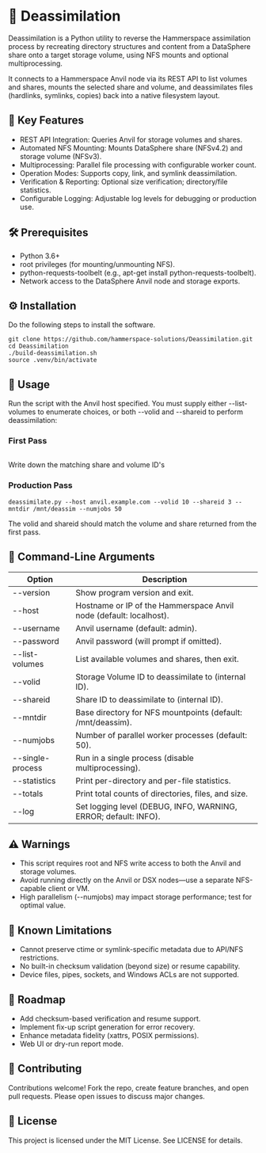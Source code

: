 # 🧩 Deassimilation

Deassimilation is a Python utility to reverse the Hammerspace assimilation process by recreating directory structures and content from a DataSphere share onto a target storage volume, using NFS mounts and optional multiprocessing.

It connects to a Hammerspace Anvil node via its REST API to list volumes and shares, mounts the selected share and volume, and deassimilates files (hardlinks, symlinks, copies) back into a native filesystem layout.

## 🚀 Key Features

- REST API Integration: Queries Anvil for storage volumes and shares.
- Automated NFS Mounting: Mounts DataSphere share (NFSv4.2) and storage volume (NFSv3).
- Multiprocessing: Parallel file processing with configurable worker count.
- Operation Modes: Supports copy, link, and symlink deassimilation.
- Verification & Reporting: Optional size verification; directory/file statistics.
- Configurable Logging: Adjustable log levels for debugging or production use.

## 🛠️ Prerequisites

- Python 3.6+
- root privileges (for mounting/unmounting NFS).
- python-requests-toolbelt (e.g., apt-get install python-requests-toolbelt).
- Network access to the DataSphere Anvil node and storage exports.

## ⚙️ Installation

Do the following steps to install the software.

```
git clone https://github.com/hammerspace-solutions/Deassimilation.git
cd Deassimilation
./build-deassimilation.sh
source .venv/bin/activate
```

## 🧰 Usage

Run the script with the Anvil host specified. You must supply either --list-volumes to enumerate choices, or both --volid and --shareid to perform deassimilation:

### First Pass

```deassimilate --host anvil.example.com --list-volumes
```

Write down the matching share and volume ID's

### Production Pass

```
deassimilate.py --host anvil.example.com --volid 10 --shareid 3 --mntdir /mnt/deassim --numjobs 50
```

The volid and shareid should match the volume and share returned from the first pass.

## 🔧 Command-Line Arguments

| Option | Description |
|----------------------------|-------------|
| --version | Show program version and exit. |
| --host <host> | Hostname or IP of the Hammerspace Anvil node (default: localhost). |
| --username <user> | Anvil username (default: admin). |
| --password <password> | Anvil password (will prompt if omitted). |
| --list-volumes | List available volumes and shares, then exit. |
| --volid <id> | Storage Volume ID to deassimilate to (internal ID). |
| --shareid <id> | Share ID to deassimilate to (internal ID). |
| --mntdir <path> | Base directory for NFS mountpoints (default: /mnt/deassim). |
| --numjobs <n> | Number of parallel worker processes (default: 50). |
| --single-process | Run in a single process (disable multiprocessing). |
| --statistics | Print per-directory and per-file statistics. |
| --totals | Print total counts of directories, files, and size. |
| --log <level> | Set logging level (DEBUG, INFO, WARNING, ERROR; default: INFO). |

## ⚠️ Warnings

- This script requires root and NFS write access to both the Anvil and storage volumes.
- Avoid running directly on the Anvil or DSX nodes—use a separate NFS-capable client or VM.
- High parallelism (--numjobs) may impact storage performance; test for optimal value.

## 📌 Known Limitations

- Cannot preserve ctime or symlink-specific metadata due to API/NFS restrictions.
- No built-in checksum validation (beyond size) or resume capability.
- Device files, pipes, sockets, and Windows ACLs are not supported.

## 🧭 Roadmap

- Add checksum-based verification and resume support.
- Implement fix-up script generation for error recovery.
- Enhance metadata fidelity (xattrs, POSIX permissions).
- Web UI or dry-run report mode.

## 🤝 Contributing

Contributions welcome! Fork the repo, create feature branches, and open pull requests. Please open issues to discuss major changes.

## 📜 License

This project is licensed under the MIT License. See LICENSE for details.